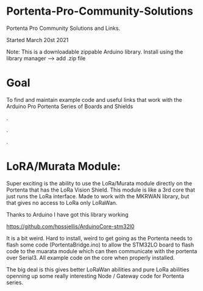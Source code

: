 # Portenta-Pro-Community-Solutions
Portenta Pro Community Solutions and Links. 

Started March 20st 2021

Note: This is a downloadable zippable Arduino library. Install using the library manager --> add .zip file

# Goal

To find and maintain example code and useful links that work with the Arduino Pro Portenta Series of Boards and Shields

.




.





.





# LoRA/Murata Module:

Super exciting is the ability to use the LoRa/Murata module directly on the Portenta that has the LoRa Vision Shield. This module is like a 3rd core that just runs the LoRa interface. Made to work with the MKRWAN library, but that gives no access to LoRa only LoRaWan.

Thanks to Arduino I have got this library working

https://github.com/hpssjellis/ArduinoCore-stm32l0

It is a bit weird. Hard to install, weird to get going as the Portenta needs to flash some code (PortentaBridge.ino) to allow the STM32LO board to flash code to the muarata module which can then communicate with the portenta over Serial3. All example code on the core when properly installed.

The big deal is this gives better LoRaWan abilities and pure LoRa abilities openning up some really interesting  Node / Gateway code for Portenta series.

